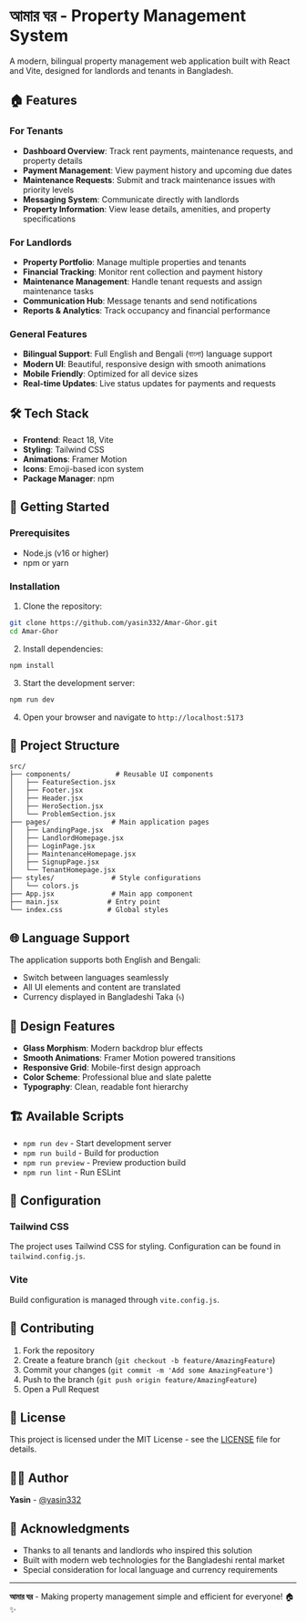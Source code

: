 # আমার ঘর - Property Management System

A modern, bilingual property management web application built with React and Vite, designed for landlords and tenants in Bangladesh.

## 🏠 Features

### For Tenants
- **Dashboard Overview**: Track rent payments, maintenance requests, and property details
- **Payment Management**: View payment history and upcoming due dates
- **Maintenance Requests**: Submit and track maintenance issues with priority levels
- **Messaging System**: Communicate directly with landlords
- **Property Information**: View lease details, amenities, and property specifications

### For Landlords
- **Property Portfolio**: Manage multiple properties and tenants
- **Financial Tracking**: Monitor rent collection and payment history
- **Maintenance Management**: Handle tenant requests and assign maintenance tasks
- **Communication Hub**: Message tenants and send notifications
- **Reports & Analytics**: Track occupancy and financial performance

### General Features
- **Bilingual Support**: Full English and Bengali (বাংলা) language support
- **Modern UI**: Beautiful, responsive design with smooth animations
- **Mobile Friendly**: Optimized for all device sizes
- **Real-time Updates**: Live status updates for payments and requests

## 🛠 Tech Stack

- **Frontend**: React 18, Vite
- **Styling**: Tailwind CSS
- **Animations**: Framer Motion
- **Icons**: Emoji-based icon system
- **Package Manager**: npm

## 🚀 Getting Started

### Prerequisites
- Node.js (v16 or higher)
- npm or yarn

### Installation

1. Clone the repository:
```bash
git clone https://github.com/yasin332/Amar-Ghor.git
cd Amar-Ghor
```

2. Install dependencies:
```bash
npm install
```

3. Start the development server:
```bash
npm run dev
```

4. Open your browser and navigate to `http://localhost:5173`

## 📁 Project Structure

```
src/
├── components/           # Reusable UI components
│   ├── FeatureSection.jsx
│   ├── Footer.jsx
│   ├── Header.jsx
│   ├── HeroSection.jsx
│   └── ProblemSection.jsx
├── pages/               # Main application pages
│   ├── LandingPage.jsx
│   ├── LandlordHomepage.jsx
│   ├── LoginPage.jsx
│   ├── MaintenanceHomepage.jsx
│   ├── SignupPage.jsx
│   └── TenantHomepage.jsx
├── styles/              # Style configurations
│   └── colors.js
├── App.jsx              # Main app component
├── main.jsx            # Entry point
└── index.css           # Global styles
```

## 🌐 Language Support

The application supports both English and Bengali:
- Switch between languages seamlessly
- All UI elements and content are translated
- Currency displayed in Bangladeshi Taka (৳)

## 🎨 Design Features

- **Glass Morphism**: Modern backdrop blur effects
- **Smooth Animations**: Framer Motion powered transitions
- **Responsive Grid**: Mobile-first design approach
- **Color Scheme**: Professional blue and slate palette
- **Typography**: Clean, readable font hierarchy

## 🏗 Available Scripts

- `npm run dev` - Start development server
- `npm run build` - Build for production
- `npm run preview` - Preview production build
- `npm run lint` - Run ESLint

## 🔧 Configuration

### Tailwind CSS
The project uses Tailwind CSS for styling. Configuration can be found in `tailwind.config.js`.

### Vite
Build configuration is managed through `vite.config.js`.

## 🤝 Contributing

1. Fork the repository
2. Create a feature branch (`git checkout -b feature/AmazingFeature`)
3. Commit your changes (`git commit -m 'Add some AmazingFeature'`)
4. Push to the branch (`git push origin feature/AmazingFeature`)
5. Open a Pull Request

## 📝 License

This project is licensed under the MIT License - see the [LICENSE](LICENSE) file for details.

## 👨‍💻 Author

**Yasin** - [@yasin332](https://github.com/yasin332)

## 🙏 Acknowledgments

- Thanks to all tenants and landlords who inspired this solution
- Built with modern web technologies for the Bangladeshi rental market
- Special consideration for local language and currency requirements

---

**আমার ঘর** - Making property management simple and efficient for everyone! 🏠✨ 